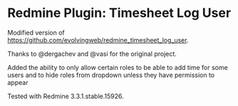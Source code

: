 Redmine Plugin: Timesheet Log User
==================================

Modified version of https://github.com/evolvingweb/redmine_timesheet_log_user. 

Thanks to @dergachev and @vasi for the original project.

Added the ability to only allow certain roles to be able to add time for some users and to hide roles from dropdown unless they have permission to appear

Tested with Redmine 3.3.1.stable.15926.

